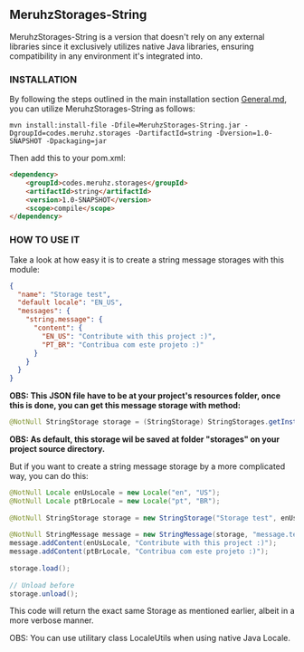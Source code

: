 ## **MeruhzStorages-String**

MeruhzStorages-String is a version that doesn't rely on any external libraries since it exclusively utilizes native Java libraries, ensuring compatibility in any environment it's integrated into.

### **INSTALLATION**

By following the steps outlined in the main installation section [General.md](), you can utilize MeruhzStorages-String as follows:

`mvn install:install-file -Dfile=MeruhzStorages-String.jar -DgroupId=codes.meruhz.storages -DartifactId=string -Dversion=1.0-SNAPSHOT -Dpackaging=jar`

Then add this to your pom.xml:

```html
<dependency>
    <groupId>codes.meruhz.storages</groupId>
    <artifactId>string</artifactId>
    <version>1.0-SNAPSHOT</version>
    <scope>compile</scope>
</dependency>
```

### **HOW TO USE IT**

Take a look at how easy it is to create a string message storages with this module:
```json
{
  "name": "Storage test",
  "default locale": "EN_US",
  "messages": {
    "string.message": {
      "content": {
        "EN_US": "Contribute with this project :)",
        "PT_BR": "Contribua com este projeto :)"
      }
    }
  }
}
```

**OBS: This JSON file have to be at your project's resources folder, once this is done, you can get this message storage with method:**
```java
@NotNull StringStorage storage = (StringStorage) StringStorages.getInstance().getStorageSerializer().deserialize(JsonParser.parseReader(new InputStreamReader(AbstractConfiguration.getFromResources("resources_file_name.json"))));
```

**OBS: As default, this storage wil be saved at folder "storages" on your project source directory.**

But if you want to create a string message storage by a more complicated way, you can do this:

```java
@NotNull Locale enUsLocale = new Locale("en", "US"); 
@NotNull Locale ptBrLocale = new Locale("pt", "BR");
 
@NotNull StringStorage storage = new StringStorage("Storage test", enUsLocale);
 
@NotNull StringMessage message = new StringMessage(storage, "message.test"); 
message.addContent(enUsLocale, "Contribute with this project :)"); 
message.addContent(ptBrLocale, "Contribua com este projeto :)");
 
storage.load();
 
// Unload before
storage.unload();
```

This code will return the exact same Storage as mentioned earlier, albeit in a more verbose manner.

OBS: You can use utilitary class LocaleUtils when using native Java Locale.